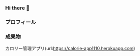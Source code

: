 ### Hi there 👋
### プロフィール

<!--
### 取得資格
基本情報技術者試験

TOEIC L&R 715点

Cisco Certified Network Associate 

### 卒業研究内容
https://drive.google.com/drive/folders/1K2BI-e_6w44bSBxO-1ovly3H3m7eWdkc?usp=sharing
-->

### 成果物
カロリー管理アプリ(url:https://calorie-app1110.herokuapp.com)
<!--
**KeigoTanaka1111/KeigoTanaka1111** is a ✨ _special_ ✨ repository because its `README.md` (this file) appears on your GitHub profile.

Here are some ideas to get you started:

- 🔭 I’m currently working on ...
- 🌱 I’m currently learning ...
- 👯 I’m looking to collaborate on ...
- 🤔 I’m looking for help with ...
- 💬 Ask me about ...
- 📫 How to reach me: ...
- 😄 Pronouns: ...
- ⚡ Fun fact: ...
-->
